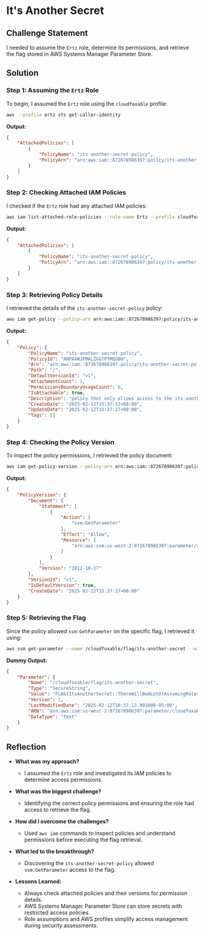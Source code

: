 # It's Another Secret

## Challenge Statement
I needed to assume the `Ertz` role, determine its permissions, and retrieve the flag stored in AWS Systems Manager Parameter Store.

## Solution

### Step 1: Assuming the `Ertz` Role
To begin, I assumed the `Ertz` role using the `cloudfoxable` profile:
```sh
aws --profile ertz sts get-caller-identity
```
**Output:**
```json
{
    "AttachedPolicies": [
        {
            "PolicyName": "its-another-secret-policy",
            "PolicyArn": "arn:aws:iam::872678986397:policy/its-another-secret-policy"
        }
    ]
}
```

### Step 2: Checking Attached IAM Policies
I checked if the `Ertz` role had any attached IAM policies:
```sh
aws iam list-attached-role-policies --role-name Ertz --profile cloudfoxable
```
**Output:**
```json
{
    "AttachedPolicies": [
        {
            "PolicyName": "its-another-secret-policy",
            "PolicyArn": "arn:aws:iam::872678986397:policy/its-another-secret-policy"
        }
    ]
}
```

### Step 3: Retrieving Policy Details
I retrieved the details of the `its-another-secret-policy` policy:
```sh
aws iam get-policy --policy-arn arn:aws:iam::872678986397:policy/its-another-secret-policy --profile cloudfoxable
```
**Output:**
```json
{
    "Policy": {
        "PolicyName": "its-another-secret-policy",
        "PolicyId": "ANPA4WJPMALZGGTPTMQGBH",
        "Arn": "arn:aws:iam::872678986397:policy/its-another-secret-policy",
        "Path": "/",
        "DefaultVersionId": "v1",
        "AttachmentCount": 1,
        "PermissionsBoundaryUsageCount": 0,
        "IsAttachable": true,
        "Description": "policy that only allows access to the its-another-secret flag",
        "CreateDate": "2025-02-12T15:37:17+00:00",
        "UpdateDate": "2025-02-12T15:37:17+00:00",
        "Tags": []
    }
}
```

### Step 4: Checking the Policy Version
To inspect the policy permissions, I retrieved the policy document:
```sh
aws iam get-policy-version --policy-arn arn:aws:iam::872678986397:policy/its-another-secret-policy --version-id v1 --profile cloudfoxable
```
**Output:**
```json
{
    "PolicyVersion": {
        "Document": {
            "Statement": [
                {
                    "Action": [
                        "ssm:GetParameter"
                    ],
                    "Effect": "Allow",
                    "Resource": [
                        "arn:aws:ssm:us-west-2:872678986397:parameter/cloudfoxable/flag/its-another-secret"
                    ]
                }
            ],
            "Version": "2012-10-17"
        },
        "VersionId": "v1",
        "IsDefaultVersion": true,
        "CreateDate": "2025-02-12T15:37:17+00:00"
    }
}
```

### Step 5: Retrieving the Flag
Since the policy allowed `ssm:GetParameter` on the specific flag, I retrieved it using:
```sh
aws ssm get-parameter --name /cloudfoxable/flag/its-another-secret --with-decryption --profile ertz
```
**Dummy Output:**
```json
{
    "Parameter": {
        "Name": "/cloudfoxable/flag/its-another-secret",
        "Type": "SecureString",
        "Value": "FLAG{ItsAnotherSecret::ThereWillBeALotOfAssumingRolesInThisCTF}",
        "Version": 1,
        "LastModifiedDate": "2025-02-12T10:37:13.901000-05:00",
        "ARN": "arn:aws:ssm:us-west-2:872678986397:parameter/cloudfoxable/flag/its-another-secret",
        "DataType": "text"
    }
}
```

## Reflection

* **What was my approach?**
  - I assumed the `Ertz` role and investigated its IAM policies to determine access permissions.

* **What was the biggest challenge?**
  - Identifying the correct policy permissions and ensuring the role had access to retrieve the flag.

* **How did I overcome the challenges?**
  - Used `aws iam` commands to inspect policies and understand permissions before executing the flag retrieval.

* **What led to the breakthrough?**
  - Discovering the `its-another-secret-policy` allowed `ssm:GetParameter` access to the flag.

* **Lessons Learned:**
  - Always check attached policies and their versions for permission details.
  - AWS Systems Manager Parameter Store can store secrets with restricted access policies.
  - Role assumptions and AWS profiles simplify access management during security assessments.

